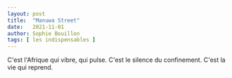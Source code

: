 ```yaml
---
layout: post
title:  "Manuwa Street"
date:   2021-11-01
author: Sophie Bouillon
tags: [ les indispensables ]
---
```

C'est l'Afrique qui vibre, qui pulse. C'est le silence du confinement. C'est la vie qui reprend.
